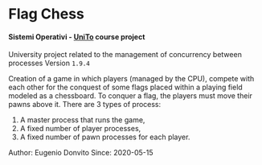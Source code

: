 # Flag Chess
<h4>Sistemi Operativi - <a href="https://en.unito.it/" target="_blank">UniTo</a> course project</h4>

University project related to the management of concurrency between processes
Version `1.9.4`

Creation of a game in which players (managed by the CPU), compete with each other for the conquest
of some flags placed within a playing field modeled as a chessboard. To conquer a flag, the players must
move their pawns above it.
There are 3 types of process:
1. A master process that runs the game,
2. A fixed number of player processes,
3. A fixed number of pawn processes for each player.

Author: Eugenio Donvito 
Since: 2020-05-15
